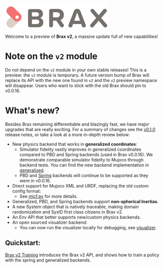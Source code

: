 <img src="https://github.com/google/brax/raw/main/docs/img/brax_logo.gif" width="336" height="80" alt="BRAX"/>

Welcome to a preview of **Brax v2**, a massive update full of new capabilities!

# Note on the `v2` module

Do not depend on the `v2` module in your own stable releases! This is a preview:
the `v2` module is temporary. A future version bump of Brax will replace its API
with the new one found in `v2` and the `v2` preview namespace will disappear.
Users who want to stick with the old Brax should pin to v0.0.16.

# What's new?

Besides Brax remaining differentiable and blazingly fast, we have major upgrades
that are really exciting. For a summary of changes see the
[v0.1.0](https://github.com/google/brax/releases/tag/v0.1.0) release notes, or
take a look at a more in-depth review below:

*   New physics backend that works in **generalized coordinates**:
    *   Simulator fidelity vastly improves in generalized coordinates compared
        to PBD and Spring backends (used in Brax v0.0.16). We demonstrate
        comparable simulator fidelity to Mujoco through backend tests. You can
        find the new backend implementation in
        [generalized](https://github.com/google/brax/blob/main/brax/v2/generalized).
    *   PBD and
        [Spring](https://github.com/google/brax/blob/main/brax/v2/spring)
        backends will continue to be supported as they were in v0.0.16.
*   Direct support for Mujoco XML and URDF, replacing the old custom config
    format:
    *   See
        [mjcf.py](https://github.com/google/brax/blob/main/brax/v2/io/mjcf.py)
        for more details.
*   Generalized, PBD, and Spring backends support **non-spherical Inertias**.
*   A new System object that is natively traceable, making domain randomization
    and SysID first class citizens in Brax v2.
*   An Env API that better supports new/custom physics backends.
*   An open sourced visualizer backend:
    *   You can now run the visualizer locally for debugging, see
        [visualizer](https://github.com/google/brax/blob/main/brax/v2/visualizer).

## Quickstart:

[Brax v2 Training](https://colab.research.google.com/github/google/brax/blob/main/notebooks/v2_training.ipynb)
introduces the Brax v2 API, and shows how to train a policy with the spring and
generalized backends.
